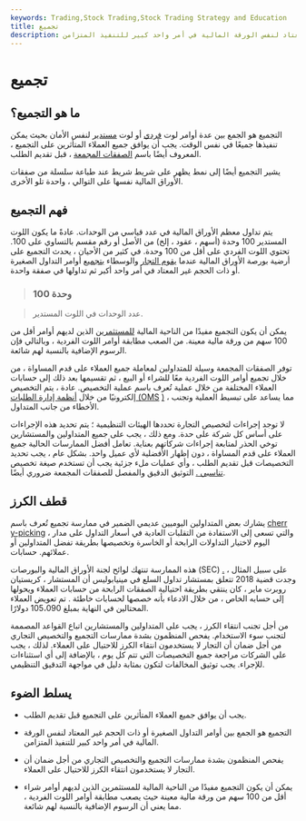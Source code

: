 ```yaml
---
keywords: Trading,Stock Trading,Stock Trading Strategy and Education
title: تجميع
description: التجميع هو الجمع بين أوامر التداول الصغيرة أو ذات الحجم غير المعتاد لنفس الورقة المالية في أمر واحد كبير للتنفيذ المتزامن.
---
```


# تجميع
## ما هو التجميع؟

التجميع هو الجمع بين عدة أوامر لوت [فردي](/oddlot) أو لوت [مستدير](/roundlot) لنفس الأمان بحيث يمكن تنفيذها جميعًا في نفس الوقت. يجب أن يوافق جميع العملاء المتأثرين على التجميع ، المعروف أيضًا باسم [الصفقات المجمعة](/blocktrade) ، قبل تقديم الطلب.

يشير التجميع أيضًا إلى نمط يظهر على شريط شريط عند طباعة سلسلة من صفقات الأوراق المالية نفسها على التوالي ، واحدة تلو الأخرى.

## فهم التجميع

يتم تداول معظم الأوراق المالية في عدد قياسي من الوحدات. عادةً ما يكون اللوت المستدير 100 وحدة (أسهم ، عقود ، إلخ) من الأصل أو رقم مقسم بالتساوي على 100. تحتوي اللوت الفردي على أقل من 100 وحدة. في كثير من الأحيان ، يحدث التجميع على أرضية بورصة الأوراق المالية عندما [يقوم التجار](/stock-trader) والوسطاء [بتجميع](/broker) أوامر التداول الصغيرة أو ذات الحجم غير المعتاد في أمر واحد أكبر ثم تداولها في صفقة واحدة.

> ### 100 وحدة

> عدد الوحدات في اللوت المستدير.

>

يمكن أن يكون التجميع مفيدًا من الناحية المالية [للمستثمرين](/investor) الذين لديهم أوامر أقل من 100 سهم من ورقة مالية معينة. من الصعب مطابقة أوامر اللوت الفردية ، وبالتالي فإن الرسوم الإضافية بالنسبة لهم شائعة.

توفر الصفقات المجمعة وسيلة للمتداولين لمعاملة جميع العملاء على قدم المساواة ، من خلال تجميع أوامر اللوت الفردية معًا للشراء أو البيع ، ثم تقسيمها بعد ذلك إلى حسابات العملاء المختلفة من خلال عملية تُعرف باسم عملية التخصيص. عادة ، يتم التخصيص إلكترونيًا من خلال [أنظمة إدارة الطلبات (OMS](/oms) [)](/oms) ، مما يساعد على تبسيط العملية وتجنب الأخطاء من جانب المتداول.

لا توجد إجراءات لتخصيص التجارة تحددها الهيئات التنظيمية ؛ يتم تحديد هذه الإجراءات على أساس كل شركة على حدة. ومع ذلك ، يجب على جميع المتداولين والمستشارين توخي الحذر لمتابعة إجراءات شركاتهم بعناية. تعامل أفضل الممارسات الحالية جميع العملاء على قدم المساواة ، دون إظهار الأفضلية لأي عميل واحد. بشكل عام ، يجب تحديد التخصيصات قبل تقديم الطلب ، وأي عمليات ملء جزئية يجب أن تستخدم صيغة تخصيص [تناسبي .](/pro-rata) التوثيق الدقيق والمفصل للصفقات المجمعة ضروري أيضًا.

## قطف الكرز

يشارك بعض المتداولين اليوميين عديمي الضمير في ممارسة تجميع تُعرف باسم [cherr](/cherrypicking) [y-picking](/cherrypicking) ، والتي تسعى إلى الاستفادة من التقلبات العادية في أسعار التداول على مدار اليوم لاختيار التداولات الرابحة أو الخاسرة وتخصيصها بطريقة تفضل المتداولين أو عملائهم. حسابات.

هذه الممارسة تنتهك لوائح لجنة الأوراق المالية والبورصات (SEC) [.](/sec) على سبيل المثال ، وجدت قضية 2018 تتعلق بمستشار تداول السلع في مينيابوليس أن المستشار ، كريستيان روبرت ماير ، كان ينتقي بطريقة احتيالية الصفقات الرابحة من حسابات العملاء ويحولها إلى حسابه الخاص ، من خلال الادعاء بأنه خصصها لحسابات خاطئة . تم تعويض العملاء المحتالين في النهاية بمبلغ 105،090 دولارًا.

من أجل تجنب انتقاء الكرز ، يجب على المتداولين والمستشارين اتباع القواعد المصممة لتجنب سوء الاستخدام. يفحص المنظمون بشدة ممارسات التجميع والتخصيص التجاري من أجل ضمان أن التجار لا يستخدمون انتقاء الكرز للاحتيال على العملاء. لذلك ، يجب على الشركات مراجعة جميع التخصيصات التي تتم كل يوم ، بالإضافة إلى أي استثناءات للإجراء. يجب توثيق المخالفات لتكون بمثابة دليل في مواجهة التدقيق التنظيمي.

## يسلط الضوء

- يجب أن يوافق جميع العملاء المتأثرين على التجميع قبل تقديم الطلب.

- التجميع هو الجمع بين أوامر التداول الصغيرة أو ذات الحجم غير المعتاد لنفس الورقة المالية في أمر واحد كبير للتنفيذ المتزامن.

- يفحص المنظمون بشدة ممارسات التجميع والتخصيص التجاري من أجل ضمان أن التجار لا يستخدمون انتقاء الكرز للاحتيال على العملاء.

- يمكن أن يكون التجميع مفيدًا من الناحية المالية للمستثمرين الذين لديهم أوامر شراء أقل من 100 سهم من ورقة مالية معينة حيث يصعب مطابقة أوامر اللوت الفردية ، مما يعني أن الرسوم الإضافية بالنسبة لهم شائعة.


